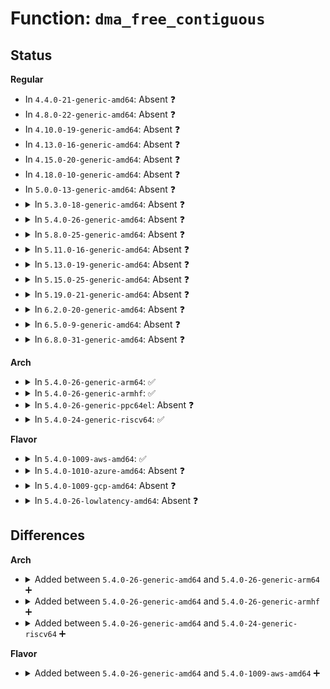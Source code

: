 # Function: <code>dma_free_contiguous</code>

## Status
<b>Regular</b>
<ul>
<li>
In <code>4.4.0-21-generic-amd64</code>: Absent ❓
</li>
<li>
In <code>4.8.0-22-generic-amd64</code>: Absent ❓
</li>
<li>
In <code>4.10.0-19-generic-amd64</code>: Absent ❓
</li>
<li>
In <code>4.13.0-16-generic-amd64</code>: Absent ❓
</li>
<li>
In <code>4.15.0-20-generic-amd64</code>: Absent ❓
</li>
<li>
In <code>4.18.0-10-generic-amd64</code>: Absent ❓
</li>
<li>
In <code>5.0.0-13-generic-amd64</code>: Absent ❓
</li>
<li>
<details>
<summary>In <code>5.3.0-18-generic-amd64</code>: Absent ❓</summary>

```json
{
  "name": "dma_free_contiguous",
  "collision_type": "Unique Static",
  "inline_type": "Full",
  "funcs": [
    {
      "addr": 18446744071580037662,
      "name": "dma_free_contiguous",
      "external": false,
      "loc": "include/linux/dma-contiguous.h:166",
      "file": "kernel/dma/direct.c",
      "inline": "declared, inlined",
      "caller_inline": [
        "kernel/dma/direct.c:dma_direct_free_pages",
        "kernel/dma/direct.c:dma_direct_free_pages",
        "kernel/dma/direct.c:__dma_direct_alloc_pages"
      ],
      "caller_func": []
    }
  ],
  "symbols": []
}
```
</details>
</li>
<li>
<details>
<summary>In <code>5.4.0-26-generic-amd64</code>: Absent ❓</summary>

```json
{
  "name": "dma_free_contiguous",
  "collision_type": "Unique Static",
  "inline_type": "Full",
  "funcs": [
    {
      "addr": 18446744071580087902,
      "name": "dma_free_contiguous",
      "external": false,
      "loc": "include/linux/dma-contiguous.h:166",
      "file": "kernel/dma/direct.c",
      "inline": "declared, inlined",
      "caller_inline": [
        "kernel/dma/direct.c:dma_direct_free_pages",
        "kernel/dma/direct.c:dma_direct_free_pages",
        "kernel/dma/direct.c:__dma_direct_alloc_pages"
      ],
      "caller_func": []
    }
  ],
  "symbols": []
}
```
</details>
</li>
<li>
<details>
<summary>In <code>5.8.0-25-generic-amd64</code>: Absent ❓</summary>

```json
{
  "name": "dma_free_contiguous",
  "collision_type": "Static Duplication",
  "inline_type": "Full",
  "funcs": [
    {
      "addr": 18446744071580148276,
      "name": "dma_free_contiguous",
      "external": false,
      "loc": "include/linux/dma-contiguous.h:166",
      "file": "kernel/dma/direct.c",
      "inline": "declared, inlined",
      "caller_inline": [
        "kernel/dma/direct.c:dma_direct_free_pages",
        "kernel/dma/direct.c:dma_direct_free_pages",
        "kernel/dma/direct.c:dma_direct_alloc_pages",
        "kernel/dma/direct.c:__dma_direct_alloc_pages"
      ],
      "caller_func": []
    },
    {
      "addr": 18446744071586783280,
      "name": "dma_free_contiguous",
      "external": false,
      "loc": "include/linux/dma-contiguous.h:166",
      "file": "drivers/iommu/dma-iommu.c",
      "inline": "declared, inlined",
      "caller_inline": [],
      "caller_func": []
    }
  ],
  "symbols": []
}
```
</details>
</li>
<li>
<details>
<summary>In <code>5.11.0-16-generic-amd64</code>: Absent ❓</summary>

```json
{
  "name": "dma_free_contiguous",
  "collision_type": "Static Duplication",
  "inline_type": "Full",
  "funcs": [
    {
      "addr": 18446744071580127209,
      "name": "dma_free_contiguous",
      "external": false,
      "loc": "include/linux/dma-map-ops.h:152",
      "file": "kernel/dma/direct.c",
      "inline": "declared, inlined",
      "caller_inline": [
        "kernel/dma/direct.c:dma_direct_free_pages",
        "kernel/dma/direct.c:dma_direct_alloc_pages",
        "kernel/dma/direct.c:dma_direct_free",
        "kernel/dma/direct.c:dma_direct_free",
        "kernel/dma/direct.c:dma_direct_alloc",
        "kernel/dma/direct.c:__dma_direct_alloc_pages"
      ],
      "caller_func": []
    },
    {
      "addr": 18446744071580130497,
      "name": "dma_free_contiguous",
      "external": false,
      "loc": "include/linux/dma-map-ops.h:152",
      "file": "kernel/dma/ops_helpers.c",
      "inline": "declared, inlined",
      "caller_inline": [
        "kernel/dma/ops_helpers.c:dma_common_free_pages",
        "kernel/dma/ops_helpers.c:dma_common_alloc_pages"
      ],
      "caller_func": []
    },
    {
      "addr": 18446744071586965701,
      "name": "dma_free_contiguous",
      "external": false,
      "loc": "include/linux/dma-map-ops.h:152",
      "file": "drivers/iommu/dma-iommu.c",
      "inline": "declared, inlined",
      "caller_inline": [],
      "caller_func": []
    }
  ],
  "symbols": []
}
```
</details>
</li>
<li>
<details>
<summary>In <code>5.13.0-19-generic-amd64</code>: Absent ❓</summary>

```json
{
  "name": "dma_free_contiguous",
  "collision_type": "Static Duplication",
  "inline_type": "Full",
  "funcs": [
    {
      "addr": 18446744071580131529,
      "name": "dma_free_contiguous",
      "external": false,
      "loc": "include/linux/dma-map-ops.h:152",
      "file": "kernel/dma/direct.c",
      "inline": "declared, inlined",
      "caller_inline": [
        "kernel/dma/direct.c:dma_direct_free_pages",
        "kernel/dma/direct.c:dma_direct_alloc_pages",
        "kernel/dma/direct.c:dma_direct_free",
        "kernel/dma/direct.c:dma_direct_free",
        "kernel/dma/direct.c:dma_direct_alloc",
        "kernel/dma/direct.c:__dma_direct_alloc_pages"
      ],
      "caller_func": []
    },
    {
      "addr": 18446744071580134881,
      "name": "dma_free_contiguous",
      "external": false,
      "loc": "include/linux/dma-map-ops.h:152",
      "file": "kernel/dma/ops_helpers.c",
      "inline": "declared, inlined",
      "caller_inline": [
        "kernel/dma/ops_helpers.c:dma_common_free_pages",
        "kernel/dma/ops_helpers.c:dma_common_alloc_pages"
      ],
      "caller_func": []
    },
    {
      "addr": 18446744071586846568,
      "name": "dma_free_contiguous",
      "external": false,
      "loc": "include/linux/dma-map-ops.h:152",
      "file": "drivers/iommu/dma-iommu.c",
      "inline": "declared, inlined",
      "caller_inline": [],
      "caller_func": []
    }
  ],
  "symbols": []
}
```
</details>
</li>
<li>
<details>
<summary>In <code>5.15.0-25-generic-amd64</code>: Absent ❓</summary>

```json
{
  "name": "dma_free_contiguous",
  "collision_type": "Static Duplication",
  "inline_type": "Full",
  "funcs": [
    {
      "addr": 18446744071580275053,
      "name": "dma_free_contiguous",
      "external": false,
      "loc": "include/linux/dma-map-ops.h:153",
      "file": "kernel/dma/direct.c",
      "inline": "declared, inlined",
      "caller_inline": [
        "kernel/dma/direct.c:dma_direct_free_pages",
        "kernel/dma/direct.c:dma_direct_alloc_pages",
        "kernel/dma/direct.c:dma_direct_free",
        "kernel/dma/direct.c:dma_direct_free",
        "kernel/dma/direct.c:dma_direct_alloc",
        "kernel/dma/direct.c:__dma_direct_alloc_pages"
      ],
      "caller_func": []
    },
    {
      "addr": 18446744071580278033,
      "name": "dma_free_contiguous",
      "external": false,
      "loc": "include/linux/dma-map-ops.h:153",
      "file": "kernel/dma/ops_helpers.c",
      "inline": "declared, inlined",
      "caller_inline": [
        "kernel/dma/ops_helpers.c:dma_common_free_pages",
        "kernel/dma/ops_helpers.c:dma_common_alloc_pages"
      ],
      "caller_func": []
    },
    {
      "addr": 18446744071587406360,
      "name": "dma_free_contiguous",
      "external": false,
      "loc": "include/linux/dma-map-ops.h:153",
      "file": "drivers/iommu/dma-iommu.c",
      "inline": "declared, inlined",
      "caller_inline": [],
      "caller_func": []
    }
  ],
  "symbols": []
}
```
</details>
</li>
<li>
<details>
<summary>In <code>5.19.0-21-generic-amd64</code>: Absent ❓</summary>

```json
{
  "name": "dma_free_contiguous",
  "collision_type": "Static Duplication",
  "inline_type": "Full",
  "funcs": [
    {
      "addr": 18446744071580446618,
      "name": "dma_free_contiguous",
      "external": false,
      "loc": "include/linux/dma-map-ops.h:153",
      "file": "kernel/dma/direct.c",
      "inline": "declared, inlined",
      "caller_inline": [
        "kernel/dma/direct.c:dma_direct_free_pages",
        "kernel/dma/direct.c:dma_direct_alloc_pages",
        "kernel/dma/direct.c:dma_direct_free",
        "kernel/dma/direct.c:dma_direct_free",
        "kernel/dma/direct.c:dma_direct_alloc"
      ],
      "caller_func": []
    },
    {
      "addr": 18446744071580450017,
      "name": "dma_free_contiguous",
      "external": false,
      "loc": "include/linux/dma-map-ops.h:153",
      "file": "kernel/dma/ops_helpers.c",
      "inline": "declared, inlined",
      "caller_inline": [
        "kernel/dma/ops_helpers.c:dma_common_free_pages",
        "kernel/dma/ops_helpers.c:dma_common_alloc_pages"
      ],
      "caller_func": []
    },
    {
      "addr": 18446744071588724066,
      "name": "dma_free_contiguous",
      "external": false,
      "loc": "include/linux/dma-map-ops.h:153",
      "file": "drivers/iommu/dma-iommu.c",
      "inline": "declared, inlined",
      "caller_inline": [],
      "caller_func": []
    }
  ],
  "symbols": []
}
```
</details>
</li>
<li>
<details>
<summary>In <code>6.2.0-20-generic-amd64</code>: Absent ❓</summary>

```json
{
  "name": "dma_free_contiguous",
  "collision_type": "Static Duplication",
  "inline_type": "Full",
  "funcs": [
    {
      "addr": 18446744071580691050,
      "name": "dma_free_contiguous",
      "external": false,
      "loc": "include/linux/dma-map-ops.h:164",
      "file": "kernel/dma/direct.c",
      "inline": "declared, inlined",
      "caller_inline": [
        "kernel/dma/direct.c:dma_direct_free_pages",
        "kernel/dma/direct.c:dma_direct_alloc_pages",
        "kernel/dma/direct.c:dma_direct_free",
        "kernel/dma/direct.c:dma_direct_free",
        "kernel/dma/direct.c:dma_direct_alloc"
      ],
      "caller_func": []
    },
    {
      "addr": 18446744071580695009,
      "name": "dma_free_contiguous",
      "external": false,
      "loc": "include/linux/dma-map-ops.h:164",
      "file": "kernel/dma/ops_helpers.c",
      "inline": "declared, inlined",
      "caller_inline": [
        "kernel/dma/ops_helpers.c:dma_common_free_pages",
        "kernel/dma/ops_helpers.c:dma_common_alloc_pages"
      ],
      "caller_func": []
    },
    {
      "addr": 18446744071590209682,
      "name": "dma_free_contiguous",
      "external": false,
      "loc": "include/linux/dma-map-ops.h:164",
      "file": "drivers/iommu/dma-iommu.c",
      "inline": "declared, inlined",
      "caller_inline": [],
      "caller_func": []
    }
  ],
  "symbols": []
}
```
</details>
</li>
<li>
<details>
<summary>In <code>6.5.0-9-generic-amd64</code>: Absent ❓</summary>

```json
{
  "name": "dma_free_contiguous",
  "collision_type": "Static Duplication",
  "inline_type": "Full",
  "funcs": [
    {
      "addr": 18446744071580767658,
      "name": "dma_free_contiguous",
      "external": false,
      "loc": "include/linux/dma-map-ops.h:165",
      "file": "kernel/dma/direct.c",
      "inline": "declared, inlined",
      "caller_inline": [
        "kernel/dma/direct.c:dma_direct_free_pages",
        "kernel/dma/direct.c:dma_direct_alloc_pages",
        "kernel/dma/direct.c:dma_direct_free",
        "kernel/dma/direct.c:dma_direct_free",
        "kernel/dma/direct.c:dma_direct_alloc"
      ],
      "caller_func": []
    },
    {
      "addr": 18446744071580771633,
      "name": "dma_free_contiguous",
      "external": false,
      "loc": "include/linux/dma-map-ops.h:165",
      "file": "kernel/dma/ops_helpers.c",
      "inline": "declared, inlined",
      "caller_inline": [
        "kernel/dma/ops_helpers.c:dma_common_free_pages",
        "kernel/dma/ops_helpers.c:dma_common_alloc_pages"
      ],
      "caller_func": []
    },
    {
      "addr": 18446744071590531170,
      "name": "dma_free_contiguous",
      "external": false,
      "loc": "include/linux/dma-map-ops.h:165",
      "file": "drivers/iommu/dma-iommu.c",
      "inline": "declared, inlined",
      "caller_inline": [],
      "caller_func": []
    }
  ],
  "symbols": []
}
```
</details>
</li>
<li>
<details>
<summary>In <code>6.8.0-31-generic-amd64</code>: Absent ❓</summary>

```json
{
  "name": "dma_free_contiguous",
  "collision_type": "Static Duplication",
  "inline_type": "Full",
  "funcs": [
    {
      "addr": 18446744071580853402,
      "name": "dma_free_contiguous",
      "external": false,
      "loc": "include/linux/dma-map-ops.h:166",
      "file": "kernel/dma/direct.c",
      "inline": "declared, inlined",
      "caller_inline": [
        "kernel/dma/direct.c:dma_direct_free_pages",
        "kernel/dma/direct.c:dma_direct_alloc_pages",
        "kernel/dma/direct.c:dma_direct_free",
        "kernel/dma/direct.c:dma_direct_free",
        "kernel/dma/direct.c:dma_direct_alloc"
      ],
      "caller_func": []
    },
    {
      "addr": 18446744071580857697,
      "name": "dma_free_contiguous",
      "external": false,
      "loc": "include/linux/dma-map-ops.h:166",
      "file": "kernel/dma/ops_helpers.c",
      "inline": "declared, inlined",
      "caller_inline": [
        "kernel/dma/ops_helpers.c:dma_common_free_pages",
        "kernel/dma/ops_helpers.c:dma_common_alloc_pages"
      ],
      "caller_func": []
    },
    {
      "addr": 18446744071590886642,
      "name": "dma_free_contiguous",
      "external": false,
      "loc": "include/linux/dma-map-ops.h:166",
      "file": "drivers/iommu/dma-iommu.c",
      "inline": "declared, inlined",
      "caller_inline": [],
      "caller_func": []
    }
  ],
  "symbols": []
}
```
</details>
</li>
</ul>
<b>Arch</b>
<ul>
<li>
<details>
<summary>In <code>5.4.0-26-generic-arm64</code>: ✅</summary>

```c
void dma_free_contiguous(struct device * dev, struct page * page, size_t size)
```

```json
{
  "name": "dma_free_contiguous",
  "collision_type": "Unique Global",
  "inline_type": "No",
  "funcs": [
    {
      "addr": 18446603336491292088,
      "name": "dma_free_contiguous",
      "external": true,
      "loc": "kernel/dma/contiguous.c:264",
      "file": "kernel/dma/contiguous.c",
      "inline": "seen, unknown",
      "caller_inline": [],
      "caller_func": [
        "kernel/dma/direct.c:__dma_direct_alloc_pages",
        "kernel/dma/direct.c:__dma_direct_alloc_pages",
        "drivers/iommu/dma-iommu.c:iommu_dma_alloc",
        "drivers/iommu/dma-iommu.c:__iommu_dma_free"
      ]
    }
  ],
  "symbols": [
    {
      "addr": 18446603336491292088,
      "name": "dma_free_contiguous",
      "section": ".text",
      "bind": "STB_GLOBAL",
      "size": 156
    }
  ]
}
```
</details>
</li>
<li>
<details>
<summary>In <code>5.4.0-26-generic-armhf</code>: ✅</summary>

```c
void dma_free_contiguous(struct device * dev, struct page * page, size_t size)
```

```json
{
  "name": "dma_free_contiguous",
  "collision_type": "Unique Global",
  "inline_type": "No",
  "funcs": [
    {
      "addr": 3225297152,
      "name": "dma_free_contiguous",
      "external": true,
      "loc": "kernel/dma/contiguous.c:264",
      "file": "kernel/dma/contiguous.c",
      "inline": "seen, unknown",
      "caller_inline": [],
      "caller_func": [
        "kernel/dma/direct.c:dma_direct_alloc_pages",
        "kernel/dma/direct.c:__dma_direct_alloc_pages",
        "kernel/dma/direct.c:__dma_direct_alloc_pages"
      ]
    }
  ],
  "symbols": [
    {
      "addr": 3225297152,
      "name": "dma_free_contiguous",
      "section": ".text",
      "bind": "STB_GLOBAL",
      "size": 120
    }
  ]
}
```
</details>
</li>
<li>
<details>
<summary>In <code>5.4.0-26-generic-ppc64el</code>: Absent ❓</summary>

```json
{
  "name": "dma_free_contiguous",
  "collision_type": "Unique Static",
  "inline_type": "Full",
  "funcs": [
    {
      "addr": 13835058055284216876,
      "name": "dma_free_contiguous",
      "external": false,
      "loc": "include/linux/dma-contiguous.h:166",
      "file": "kernel/dma/direct.c",
      "inline": "declared, inlined",
      "caller_inline": [
        "kernel/dma/direct.c:dma_direct_free_pages",
        "kernel/dma/direct.c:dma_direct_free_pages",
        "kernel/dma/direct.c:__dma_direct_alloc_pages"
      ],
      "caller_func": []
    }
  ],
  "symbols": []
}
```
</details>
</li>
<li>
<details>
<summary>In <code>5.4.0-24-generic-riscv64</code>: ✅</summary>

```c
void dma_free_contiguous(struct device * dev, struct page * page, size_t size)
```

```json
{
  "name": "dma_free_contiguous",
  "collision_type": "Unique Global",
  "inline_type": "No",
  "funcs": [
    {
      "addr": 18446743936271807146,
      "name": "dma_free_contiguous",
      "external": true,
      "loc": "kernel/dma/contiguous.c:264",
      "file": "kernel/dma/contiguous.c",
      "inline": "seen, unknown",
      "caller_inline": [],
      "caller_func": [
        "kernel/dma/direct.c:__dma_direct_alloc_pages",
        "kernel/dma/direct.c:__dma_direct_alloc_pages"
      ]
    }
  ],
  "symbols": [
    {
      "addr": 18446743936271807146,
      "name": "dma_free_contiguous",
      "section": ".text",
      "bind": "STB_GLOBAL",
      "size": 124
    }
  ]
}
```
</details>
</li>
</ul>
<b>Flavor</b>
<ul>
<li>
<details>
<summary>In <code>5.4.0-1009-aws-amd64</code>: ✅</summary>

```c
void dma_free_contiguous(struct device * dev, struct page * page, size_t size)
```

```json
{
  "name": "dma_free_contiguous",
  "collision_type": "Unique Global",
  "inline_type": "No",
  "funcs": [
    {
      "addr": 18446744071580057424,
      "name": "dma_free_contiguous",
      "external": true,
      "loc": "kernel/dma/contiguous.c:264",
      "file": "kernel/dma/contiguous.c",
      "inline": "seen, unknown",
      "caller_inline": [],
      "caller_func": [
        "kernel/dma/direct.c:dma_direct_free_pages",
        "kernel/dma/direct.c:dma_direct_free_pages",
        "kernel/dma/direct.c:__dma_direct_alloc_pages",
        "kernel/dma/direct.c:__dma_direct_alloc_pages"
      ]
    }
  ],
  "symbols": [
    {
      "addr": 18446744071580057424,
      "name": "dma_free_contiguous",
      "section": ".text",
      "bind": "STB_GLOBAL",
      "size": 115
    }
  ]
}
```
</details>
</li>
<li>
<details>
<summary>In <code>5.4.0-1010-azure-amd64</code>: Absent ❓</summary>

```json
{
  "name": "dma_free_contiguous",
  "collision_type": "Unique Static",
  "inline_type": "Full",
  "funcs": [
    {
      "addr": 18446744071580001950,
      "name": "dma_free_contiguous",
      "external": false,
      "loc": "include/linux/dma-contiguous.h:166",
      "file": "kernel/dma/direct.c",
      "inline": "declared, inlined",
      "caller_inline": [
        "kernel/dma/direct.c:dma_direct_free_pages",
        "kernel/dma/direct.c:dma_direct_free_pages",
        "kernel/dma/direct.c:__dma_direct_alloc_pages"
      ],
      "caller_func": []
    }
  ],
  "symbols": []
}
```
</details>
</li>
<li>
<details>
<summary>In <code>5.4.0-1009-gcp-amd64</code>: Absent ❓</summary>

```json
{
  "name": "dma_free_contiguous",
  "collision_type": "Unique Static",
  "inline_type": "Full",
  "funcs": [
    {
      "addr": 18446744071580048174,
      "name": "dma_free_contiguous",
      "external": false,
      "loc": "include/linux/dma-contiguous.h:166",
      "file": "kernel/dma/direct.c",
      "inline": "declared, inlined",
      "caller_inline": [
        "kernel/dma/direct.c:dma_direct_free_pages",
        "kernel/dma/direct.c:dma_direct_free_pages",
        "kernel/dma/direct.c:__dma_direct_alloc_pages"
      ],
      "caller_func": []
    }
  ],
  "symbols": []
}
```
</details>
</li>
<li>
<details>
<summary>In <code>5.4.0-26-lowlatency-amd64</code>: Absent ❓</summary>

```json
{
  "name": "dma_free_contiguous",
  "collision_type": "Unique Static",
  "inline_type": "Full",
  "funcs": [
    {
      "addr": 18446744071580098926,
      "name": "dma_free_contiguous",
      "external": false,
      "loc": "include/linux/dma-contiguous.h:166",
      "file": "kernel/dma/direct.c",
      "inline": "declared, inlined",
      "caller_inline": [
        "kernel/dma/direct.c:dma_direct_free_pages",
        "kernel/dma/direct.c:dma_direct_free_pages",
        "kernel/dma/direct.c:__dma_direct_alloc_pages"
      ],
      "caller_func": []
    }
  ],
  "symbols": []
}
```
</details>
</li>
</ul>

## Differences
<b>Arch</b>
<ul>
<li>
<details>
<summary>Added between <code>5.4.0-26-generic-amd64</code> and <code>5.4.0-26-generic-arm64</code> ➕</summary>

```c
void dma_free_contiguous(struct device * dev, struct page * page, size_t size)
```
</details>
</li>
<li>
<details>
<summary>Added between <code>5.4.0-26-generic-amd64</code> and <code>5.4.0-26-generic-armhf</code> ➕</summary>

```c
void dma_free_contiguous(struct device * dev, struct page * page, size_t size)
```
</details>
</li>
<li>
<details>
<summary>Added between <code>5.4.0-26-generic-amd64</code> and <code>5.4.0-24-generic-riscv64</code> ➕</summary>

```c
void dma_free_contiguous(struct device * dev, struct page * page, size_t size)
```
</details>
</li>
</ul>
<b>Flavor</b>
<ul>
<li>
<details>
<summary>Added between <code>5.4.0-26-generic-amd64</code> and <code>5.4.0-1009-aws-amd64</code> ➕</summary>

```c
void dma_free_contiguous(struct device * dev, struct page * page, size_t size)
```
</details>
</li>
</ul>
